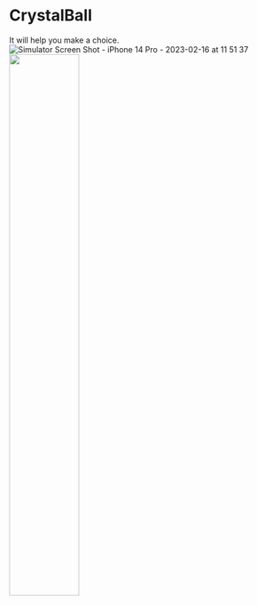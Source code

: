 # CrystalBall
It will help you make a choice.
![Simulator Screen Shot - iPhone 14 Pro - 2023-02-16 at 11 51 37](https://user-images.githubusercontent.com/122404100/219315184-86833a60-8ac9-4665-a964-ee6cfcbbf9f0.png)
<img src="https://user-images.githubusercontent.com/122404100/219315184-86833a60-8ac9-4665-a964-ee6cfcbbf9f0.png)" width="50%">
